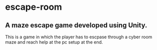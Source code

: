 # escape-room

## A maze escape game developed using Unity.
This is a game in which the player has to escpase through a cyber room maze and reach help at the pc setup at the end.

